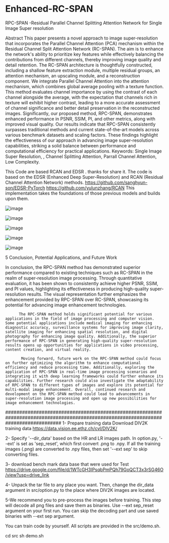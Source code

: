 # Enhanced-RC-SPAN
 RPC-SPAN -Residual Parallel Channel  Splitting Attention Network for Single Image Super resolution 



Abstract
This paper presents a novel approach to image super-resolution that incorporates the Parallel Channel Attention (PCA) mechanism within the Residual Channel Split Attention Network (RC-SPAN). The aim is to enhance the network's ability to prioritize key features while effectively balancing the contributions from different channels, thereby improving image quality and detail retention. The RC-SPAN architecture is thoughtfully constructed, including a shallow feature extraction module, multiple residual groups, an attention mechanism, an upscaling module, and a reconstruction component. We integrate Parallel Channel Attention into the attention mechanism, which combines global average pooling with a texture function. This method evaluates channel importance by using the contrast of each channel alongside the average, with the expectation that channels rich in texture will exhibit higher contrast, leading to a more accurate assessment of channel significance and better detail preservation in the reconstructed images.
Significantly, our proposed method, RPC-SPAN, demonstrates enhanced performance in PSNR, SSIM, PI, and other metrics, along with improved visual quality. Our results indicate that RPC-SPAN consistently surpasses traditional methods and current state-of-the-art models across various benchmark datasets and scaling factors. These findings highlight the effectiveness of our approach in advancing image super-resolution capabilities, striking a solid balance between performance and computational efficiency for practical applications. 
Keywords: Single Image Super Resolution, , Channel Splitting Attention, Parrall Channel Attention, Low Complexity.


This Code are based RCAN and EDSR . thanks for share it.
The code is based on the EDSR (Enhanced Deep Super-Resolution) and RCAN (Residual Channel Attention Network) methods. https://github.com/sanghyun-son/EDSR-PyTorch https://github.com/yulunzhang/RCAN This implementation takes the foundations of those previous models and builds upon them.

![image](https://github.com/user-attachments/assets/b32200c4-5023-47e5-a360-7dc8cee82eba)

![image](https://github.com/user-attachments/assets/f001e9f7-8b43-4c03-b13e-068de81ccde5)

![image](https://github.com/user-attachments/assets/09f11089-3e8a-40d6-9efc-54cf0c05e6a0)

![image](https://github.com/user-attachments/assets/79ad6552-7b3f-449b-87f9-9c07f4cdb5c6)

![image](https://github.com/user-attachments/assets/b7201ebe-4392-4fd4-9d61-dea8175b47dd)

5 Conclusion, Potential Applications, and Future Work

In conclusion, the RPC-SPAN method has demonstrated superior performance compared to existing techniques such as  RC-SPAN in the realm of super-resolution image processing. Through quantitative evaluation, it has been shown to consistently achieve higher PSNR, SSIM, and PI values, highlighting its effectiveness in producing high-quality super-resolution results. The visual representation further emphasizes the enhancement provided by RPC-SPAN over RC-SPAN, showcasing its potential for advancing image enhancement technologies.

          The RPC-SPAN method holds significant potential for various applications in the field of image processing and computer vision. Some potential applications include medical imaging for enhancing diagnostic accuracy, surveillance systems for improving image clarity, satellite imaging for enhancing spatial resolution, and digital photography for enhancing image quality. Additionally, the superior performance of RPC-SPAN in generating high-quality super-resolution results opens up opportunities for applications in video processing, content creation, and virtual reality.

           Moving forward, future work on the RPC-SPAN method could focus on further optimizing the algorithm to enhance computational efficiency and reduce processing time. Additionally, exploring the application of RPC-SPAN in real-time image processing scenarios and integrating it with deep learning frameworks could further enhance its capabilities. Further research could also investigate the adaptability of RPC-SPAN to different types of images and explore its potential for multi-modal image enhancement. Overall, continued research and development on the RPC-SPAN method could lead to advancements in super-resolution image processing and open up new possibilities for image enhancement technologies.

####################################################################################################################################
1- Prepare training data Download DIV2K training data https://data.vision.ee.ethz.ch/cvl/DIV2K/

2- Specify '--dir_data' based on the HR and LR images path. In option.py, '--ext' is set as 'sep_reset', which first convert .png to .npy. If all the training images (.png) are converted to .npy files, then set '--ext sep' to skip converting files.

3- download bench mark data base that were used for Test https://drive.google.com/file/d/1WTcGH3IPsqbPmPQh79GoQCT3x3rSG46O/view?usp=drive_link

4- Unpack the tar file to any place you want. Then, change the dir_data argument in src/option.py to the place where DIV2K images are located.

5-We recommend you to pre-process the images before training. This step will decode all png files and save them as binaries. Use --ext sep_reset argument on your first run. You can skip the decoding part and use saved binaries with --ext sep argument.

You can train code by yourself. All scripts are provided in the src/demo.sh.

cd src
sh demo.sh
